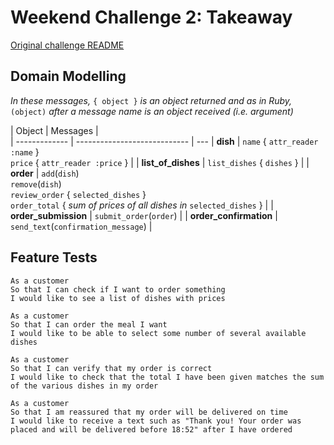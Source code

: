 # Weekend Challenge 2: Takeaway

[Original challenge README](challenge-README.md)


## Domain Modelling

_In these messages,_ `{ object }` _is an object returned and as in Ruby,_ `(object)` _after a message name is an object received (i.e. argument)_
  
| Object         | Messages                     |   
| -------------  | ---------------------------- | ---
| **dish**           | `name` { `attr_reader :name` }<br>`price` { `attr_reader :price` } |
| **list_of_dishes** | `list_dishes` { `dishes` }         |
| **order**          | `add`(`dish`)<br>`remove`(`dish`)<br>`review_order` { `selected_dishes` }<br>`order_total` { _sum of prices of all dishes in_ `selected_dishes` }    | 
| **order_submission** | `submit_order`(`order`) |
| **order_confirmation** | `send_text`(`confirmation_message`)  |
  
## Feature Tests

```
As a customer
So that I can check if I want to order something
I would like to see a list of dishes with prices

As a customer
So that I can order the meal I want
I would like to be able to select some number of several available dishes

As a customer
So that I can verify that my order is correct
I would like to check that the total I have been given matches the sum of the various dishes in my order

As a customer
So that I am reassured that my order will be delivered on time
I would like to receive a text such as "Thank you! Your order was placed and will be delivered before 18:52" after I have ordered
```

